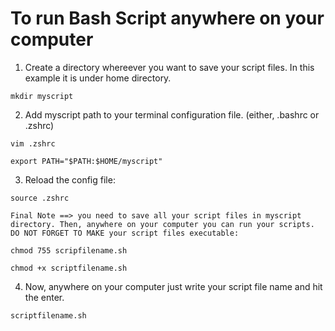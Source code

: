 # To run Bash Script anywhere on your computer 


1. Create a directory whereever you want to save your script files. In this example it is under home directory.
```
mkdir myscript
```

2. Add myscript path to your terminal configuration file. (either, .bashrc or .zshrc)

```
vim .zshrc
```
```
export PATH="$PATH:$HOME/myscript"
```
3. Reload the config file:

```
source .zshrc
```

`Final Note ==> you need to save all your script files in myscript directory. Then, anywhere on your computer you can run your scripts. DO NOT FORGET TO MAKE your script files executable:`

```
chmod 755 scripfilename.sh
```
```
chmod +x scriptfilename.sh
```

4. Now, anywhere on your computer just write your script file name and hit the enter.

```
scriptfilename.sh
```
